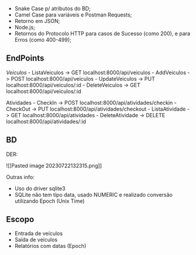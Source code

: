 - Snake Case p/ atributos do BD;
- Camel Case para variáveis e Postman Requests;
- Retorno em JSON;
- Node.js;
- Retornos do Protocolo HTTP para casos de Sucesso (como 200), e para Erros (como 400-499);


## EndPoints

*Veiculos*
	- ListaVeiculos -> GET localhost:8000/api/veiculos
	- AddVeiculos -> POST localhost:8000/api/veiculos
	- UpdateVeiculos -> PUT localhost:8000/api/veiculos/:id
	- DeleteVeiculos -> GET localhost:8000/api/veiculos/:id

Atividades
	- CheckIn -> POST localhost:8000/api/atividades/checkin
	- CheckOut -> PUT localhost:8000/api/atividades/checkout
	- ListaAtividade -> GET localhost:8000/api/atividades
	- DeleteAtividade -> DELETE localhost:8000/api/atividades/:id

## BD 

DER:

![[Pasted image 20230722132315.png]]

Outras info:
- Uso do driver sqlite3
- SQLite não tem tipo data, usado NUMERIC e realizado conversão utilizando Epoch (Unix Time)


## Escopo

- Entrada de veículos
- Saída de veículos
- Relatórios com datas (Epoch)
